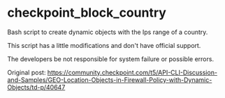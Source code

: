 # checkpoint_block_country
Bash script to create dynamic objects with the Ips  range of a country. 

This script has a little modifications and don't have official support.

The developers be not responsible for system failure or possible errors.

Original post:
https://community.checkpoint.com/t5/API-CLI-Discussion-and-Samples/GEO-Location-Objects-in-Firewall-Policy-with-Dynamic-Objects/td-p/40647
